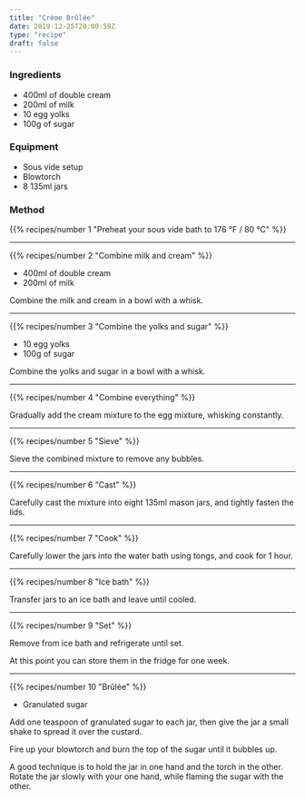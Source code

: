 ```yaml
---
title: "Crème Brûlée"
date: 2019-12-25T20:00:59Z
type: "recipe"
draft: false
---
```


### Ingredients

  - 400ml of double cream
  - 200ml of milk
  - 10 egg yolks
  - 100g of sugar

### Equipment

  - Sous vide setup
  - Blowtorch
  - 8 135ml jars

### Method

{{% recipes/number 1 "Preheat your sous vide bath to 176 °F / 80 °C" %}}
___

{{% recipes/number 2 "Combine milk and cream" %}}

  - 400ml of double cream
  - 200ml of milk

Combine the milk and cream in a bowl with a whisk.
___

{{% recipes/number 3 "Combine the yolks and sugar" %}}

  - 10 egg yolks
  - 100g of sugar

Combine the yolks and sugar in a bowl with a whisk.
___

{{% recipes/number 4 "Combine everything" %}}

Gradually add the cream mixture to the egg mixture, whisking constantly.
___

{{% recipes/number 5 "Sieve" %}}

Sieve the combined mixture to remove any bubbles.
___

{{% recipes/number 6 "Cast" %}}

Carefully cast the mixture into eight 135ml mason jars, and tightly fasten the lids.
___

{{% recipes/number 7 "Cook" %}}

Carefully lower the jars into the water bath using tongs, and cook for 1 hour.
___

{{% recipes/number 8 "Ice bath" %}}

Transfer jars to an ice bath and leave until cooled.
___

{{% recipes/number 9 "Set" %}}

Remove from ice bath and refrigerate until set.

At this point you can store them in the fridge for one week.
___

{{% recipes/number 10 "Brûlée" %}}

- Granulated sugar

Add one teaspoon of granulated sugar to each jar, then give the jar a small shake to spread it over the custard.

Fire up your blowtorch and burn the top of the sugar until it bubbles up.

A good technique is to hold the jar in one hand and the torch in the other. Rotate the jar slowly with your one hand, while flaming the sugar with the other.
